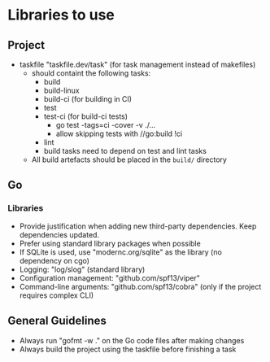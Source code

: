 # Libraries to use

## Project

- taskfile "taskfile.dev/task" (for task management instead of makefiles)
  - should containt the following tasks:
    - build
    - build-linux
    - build-ci (for building in CI)
    - test
    - test-ci (for build-ci tests)
      - go test -tags=ci -cover -v ./...
      - allow skipping tests with //go:build !ci
    - lint
    - build tasks need to depend on test and lint tasks
  - All build artefacts should be placed in the `build/` directory

## Go

### Libraries

- Provide justification when adding new third-party dependencies. Keep dependencies updated.
- Prefer using standard library packages when possible
- If SQLite is used, use "modernc.org/sqlite" as the library (no dependency on cgo)
- Logging: "log/slog" (standard library)
- Configuration management: "github.com/spf13/viper"
- Command-line arguments: "github.com/spf13/cobra" (only if the project requires complex CLI)

## General Guidelines

- Always run "gofmt -w ." on the Go code files after making changes
- Always build the project using the taskfile before finishing a task
